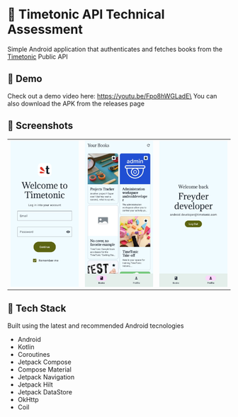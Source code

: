 # 📐 Timetonic API Technical Assessment
Simple Android application that authenticates and fetches books from the [Timetonic](https://timetonic.com/) Public API

## 💽 Demo
Check out a demo video here: https://youtu.be/Fpo8hWGLadE\
You can also download the APK from the releases page

## 📸 Screenshots
|                          |                        |                              |
| ------------------------ | ---------------------- | ---------------------------- |
| ![LogIn](docs/login.jpg) | ![Home](docs/home.jpg) | ![Profile](docs/profile.jpg) |

## 🔩 Tech Stack
Built using the latest and recommended Android tecnologies

- Android
- Kotlin
- Coroutines
- Jetpack Compose
- Compose Material
- Jetpack Navigation
- Jetpack Hilt
- Jetpack DataStore
- OkHttp
- Coil